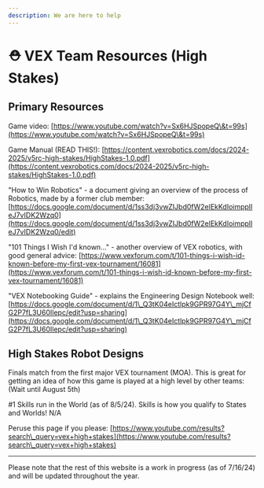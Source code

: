 ```yaml
---
description: We are here to help
---
```


# ⛑️ VEX Team Resources (High Stakes)

## Primary Resources

Game video: [https://www.youtube.com/watch?v=Sx6HJSpopeQ\&t=99s](https://www.youtube.com/watch?v=Sx6HJSpopeQ\&t=99s)

Game Manual (READ THIS!):  [https://content.vexrobotics.com/docs/2024-2025/v5rc-high-stakes/HighStakes-1.0.pdf](https://content.vexrobotics.com/docs/2024-2025/v5rc-high-stakes/HighStakes-1.0.pdf)

"How to Win Robotics" - a document giving an overview of the process of Robotics, made by a former club member: [https://docs.google.com/document/d/1ss3dj3vwZIJbd0fW2elEkKdIoimpplIeJ7vIDK2Wzq0](https://docs.google.com/document/d/1ss3dj3vwZIJbd0fW2elEkKdIoimpplIeJ7vIDK2Wzq0/edit)

"101 Things I Wish I'd known..." - another overview of VEX robotics, with good general advice: [https://www.vexforum.com/t/101-things-i-wish-id-known-before-my-first-vex-tournament/16081](https://www.vexforum.com/t/101-things-i-wish-id-known-before-my-first-vex-tournament/16081)

"VEX Notebooking Guide" - explains the Engineering Design Notebook well: [https://docs.google.com/document/d/1\_Q3tK04eIctlpk9GPR97G4Y\_mjCfG2P7fL3U60Ilepc/edit?usp=sharing](https://docs.google.com/document/d/1\_Q3tK04eIctlpk9GPR97G4Y\_mjCfG2P7fL3U60Ilepc/edit?usp=sharing)

## High Stakes Robot Designs

Finals match from the first major VEX tournament (MOA). This is great for getting an idea of how this game is played at a high level by other teams: (Wait until August 5th)

\#1 Skills run in the World (as of 8/5/24). Skills is how you qualify to States and Worlds!  N/A

Peruse this page if you please: [https://www.youtube.com/results?search\_query=vex+high+stakes](https://www.youtube.com/results?search\_query=vex+high+stakes)

***

Please note that the rest of this website is a work in progress (as of 7/16/24) and will be updated throughout the year.&#x20;
